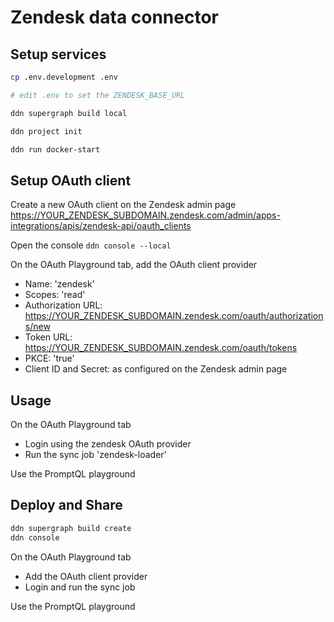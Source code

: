 # Zendesk data connector

## Setup services

```bash
cp .env.development .env

# edit .env to set the ZENDESK_BASE_URL

ddn supergraph build local

ddn project init

ddn run docker-start
```

## Setup OAuth client

Create a new OAuth client on the Zendesk admin page
https://YOUR_ZENDESK_SUBDOMAIN.zendesk.com/admin/apps-integrations/apis/zendesk-api/oauth_clients

Open the console `ddn console --local`

On the OAuth Playground tab, add the OAuth client provider
- Name: 'zendesk'
- Scopes: 'read'
- Authorization URL: https://YOUR_ZENDESK_SUBDOMAIN.zendesk.com/oauth/authorizations/new
- Token URL: https://YOUR_ZENDESK_SUBDOMAIN.zendesk.com/oauth/tokens
- PKCE: 'true'
- Client ID and Secret: as configured on the Zendesk admin page

## Usage

On the OAuth Playground tab
- Login using the zendesk OAuth provider
- Run the sync job 'zendesk-loader'

Use the PromptQL playground

## Deploy and Share

```bash
ddn supergraph build create
ddn console
```

On the OAuth Playground tab
- Add the OAuth client provider
- Login and run the sync job

Use the PromptQL playground
